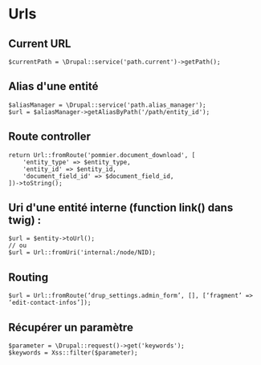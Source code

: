 # Urls

## Current URL

```text
$currentPath = \Drupal::service('path.current')->getPath();
```

## Alias d'une entité

```text
$aliasManager = \Drupal::service('path.alias_manager');
$url = $aliasManager->getAliasByPath('/path/entity_id');
```

## Route controller

```text
return Url::fromRoute('pommier.document_download', [
    'entity_type' => $entity_type,
    'entity_id' => $entity_id,
    'document_field_id' => $document_field_id,
])->toString();
```

## Uri d'une entité interne \(function link\(\) dans twig\) :

```text
$url = $entity->toUrl();
// ou
$url = Url::fromUri('internal:/node/NID);
```

## Routing

```text
$url = Url::fromRoute(‘drup_settings.admin_form’, [], [‘fragment’ => ‘edit-contact-infos’]);
```

## Récupérer un paramètre

```text
$parameter = \Drupal::request()->get('keywords');
$keywords = Xss::filter($parameter);
```

